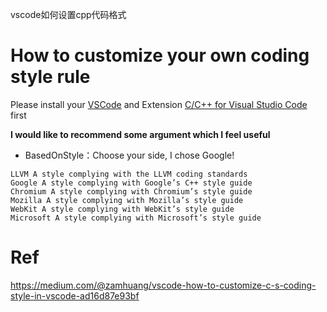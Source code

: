 vscode如何设置cpp代码格式

# How to customize your own coding style rule

Please install your [VSCode](https://code.visualstudio.com/) and Extension [C/C++ for Visual Studio Code](https://marketplace.visualstudio.com/items?itemName=ms-vscode.cpptools) first

**I would like to recommend some argument which I feel useful**

- BasedOnStyle：Choose your side, I chose Google!

```
LLVM A style complying with the LLVM coding standards
Google A style complying with Google’s C++ style guide
Chromium A style complying with Chromium’s style guide
Mozilla A style complying with Mozilla’s style guide
WebKit A style complying with WebKit’s style guide
Microsoft A style complying with Microsoft’s style guide
```

# Ref

https://medium.com/@zamhuang/vscode-how-to-customize-c-s-coding-style-in-vscode-ad16d87e93bf

